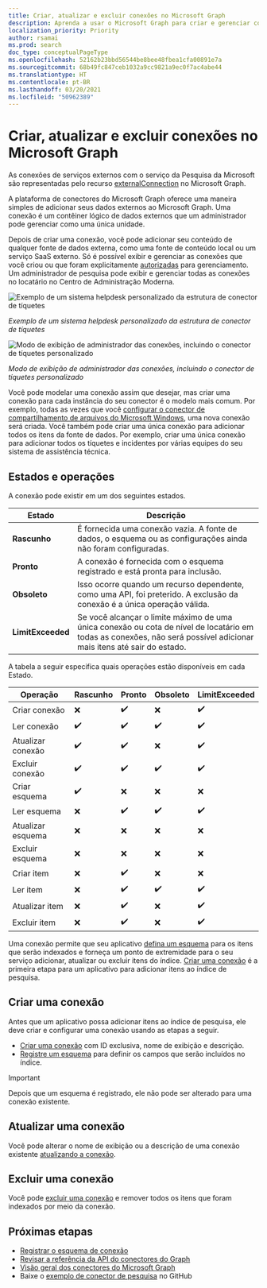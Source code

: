 ```yaml
---
title: Criar, atualizar e excluir conexões no Microsoft Graph
description: Aprenda a usar o Microsoft Graph para criar e gerenciar conexões
localization_priority: Priority
author: rsamai
ms.prod: search
doc_type: conceptualPageType
ms.openlocfilehash: 52162b23bbd56544be8bee48fbea1cfa00891e7a
ms.sourcegitcommit: 68b49fc847ceb1032a9cc9821a9ec0f7ac4abe44
ms.translationtype: HT
ms.contentlocale: pt-BR
ms.lasthandoff: 03/20/2021
ms.locfileid: "50962389"
---
```

# <a name="create-update-and-delete-connections-in-the-microsoft-graph"></a>Criar, atualizar e excluir conexões no Microsoft Graph

As conexões de serviços externos com o serviço da Pesquisa da Microsoft são representadas pelo recurso [externalConnection](/graph/api/resources/externalconnection?view=graph-rest-beta&preserve-view=true) no Microsoft Graph.

A plataforma de conectores do Microsoft Graph oferece uma maneira simples de adicionar seus dados externos ao Microsoft Graph. Uma conexão é um contêiner lógico de dados externos que um administrador pode gerenciar como uma única unidade.

Depois de criar uma conexão, você pode adicionar seu conteúdo de qualquer fonte de dados externa, como uma fonte de conteúdo local ou um serviço SaaS externo. Só é possível exibir e gerenciar as conexões que você criou ou que foram explicitamente [autorizadas](/graph/api/external-post-connections?view=graph-rest-beta&preserve-view=true) para gerenciamento. Um administrador de pesquisa pode exibir e gerenciar todas as conexões no locatário no Centro de Administração Moderna.

<!-- markdownlint-disable MD036 -->
![Exemplo de um sistema helpdesk personalizado da estrutura de conector de tíquetes](./images/search-index-manage-connections-connector-structure.png)

*Exemplo de um sistema helpdesk personalizado da estrutura de conector de tíquetes*

![Modo de exibição de administrador das conexões, incluindo o conector de tíquetes personalizado](./images/search-index-manage-connections-admin-view.svg)

*Modo de exibição de administrador das conexões, incluindo o conector de tíquetes personalizado*

<!-- markdownlint-enable MD036 -->

Você pode modelar uma conexão assim que desejar, mas criar uma conexão para cada instância do seu conector é o modelo mais comum. Por exemplo, todas as vezes que você [configurar o conector de compartilhamento de arquivos do Microsoft Windows](/microsoftsearch/configure-connector), uma nova conexão será criada. Você também pode criar uma única conexão para adicionar todos os itens da fonte de dados. Por exemplo, criar uma única conexão para adicionar todos os tíquetes e incidentes por várias equipes do seu sistema de assistência técnica.

## <a name="states-and-operations"></a>Estados e operações

A conexão pode existir em um dos seguintes estados.

| Estado             | Descrição                                                                                                                                               |
|-------------------|-----------------------------------------------------------------------------------------------------------------------------------------------------------|
| **Rascunho**         | É fornecida uma conexão vazia. A fonte de dados, o esquema ou as configurações ainda não foram configuradas.                                                |
| **Pronto**         | A conexão é fornecida com o esquema registrado e está pronta para inclusão.                                                                          |
| **Obsoleto**      | Isso ocorre quando um recurso dependente, como uma API, foi preterido. A exclusão da conexão é a única operação válida.                           |
| **LimitExceeded** | Se você alcançar o limite máximo de uma única conexão ou cota de nível de locatário em todas as conexões, não será possível adicionar mais itens até sair do estado. |

A tabela a seguir especifica quais operações estão disponíveis em cada Estado.

| Operação         | Rascunho              | Pronto              | Obsoleto           | LimitExceeded      |
|-------------------|--------------------|--------------------|--------------------|--------------------|
| Criar conexão | :x:                | :heavy_check_mark: | :x:                | :heavy_check_mark: |
| Ler conexão   | :heavy_check_mark: | :heavy_check_mark: | :heavy_check_mark: | :heavy_check_mark: |
| Atualizar conexão | :heavy_check_mark: | :heavy_check_mark: | :x:                | :heavy_check_mark: |
| Excluir conexão | :heavy_check_mark: | :heavy_check_mark: | :heavy_check_mark: | :heavy_check_mark: |
| Criar esquema     | :heavy_check_mark: | :x:                | :x:                | :x:                |
| Ler esquema       | :x:                | :heavy_check_mark: | :heavy_check_mark: | :heavy_check_mark: |
| Atualizar esquema     | :x:                | :x:                | :x:                | :x:                |
| Excluir esquema     | :x:                | :x:                | :x:                | :x:                |
| Criar item       | :x:                | :heavy_check_mark: | :x:                | :x:                |
| Ler item         | :x:                | :heavy_check_mark: | :heavy_check_mark: | :heavy_check_mark: |
| Atualizar item       | :x:                | :heavy_check_mark: | :x:                | :heavy_check_mark: |
| Excluir item       | :x:                | :heavy_check_mark: | :x:                | :heavy_check_mark: |

Uma conexão permite que seu aplicativo [defina um esquema](/graph/api/externalconnection-post-schema?view=graph-rest-beta&preserve-view=true) para os itens que serão indexados e forneça um ponto de extremidade para o seu serviço adicionar, atualizar ou excluir itens do índice. [Criar uma conexão](#create-a-connection) é a primeira etapa para um aplicativo para adicionar itens ao índice de pesquisa.

## <a name="create-a-connection"></a>Criar uma conexão

Antes que um aplicativo possa adicionar itens ao índice de pesquisa, ele deve criar e configurar uma conexão usando as etapas a seguir.

- [Criar uma conexão](/graph/api/external-post-connections?view=graph-rest-beta&preserve-view=true) com ID exclusiva, nome de exibição e descrição.
- [Registre um esquema](/graph/api/externalconnection-post-schema?view=graph-rest-beta&preserve-view=true) para definir os campos que serão incluídos no índice.

> [!IMPORTANT]
> Depois que um esquema é registrado, ele não pode ser alterado para uma conexão existente.

## <a name="update-a-connection"></a>Atualizar uma conexão

Você pode alterar o nome de exibição ou a descrição de uma conexão existente [atualizando a conexão](/graph/api/externalconnection-update?view=graph-rest-beta&preserve-view=true).

## <a name="delete-a-connection"></a>Excluir uma conexão

Você pode [excluir uma conexão](/graph/api/externalconnection-delete?view=graph-rest-beta&preserve-view=true) e remover todos os itens que foram indexados por meio da conexão.

## <a name="next-steps"></a>Próximas etapas

- [Registrar o esquema de conexão](./search-index-manage-schema.md)
- [Revisar a referência da API do conectores do Graph](/graph/api/resources/indexing-api-overview?view=graph-rest-beta&preserve-view=true)
- [Visão geral dos conectores do Microsoft Graph](/microsoftsearch/connectors-overview)
- Baixe o [exemplo de conector de pesquisa](https://github.com/microsoftgraph/msgraph-search-connector-sample) no GitHub